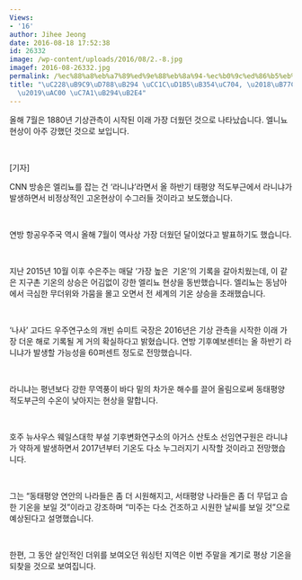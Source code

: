 ```yaml
---
Views:
- '16'
author: Jihee Jeong
date: 2016-08-18 17:52:38
id: 26332
image: /wp-content/uploads/2016/08/2.-8.jpg
imagef: 2016-08-26332.jpg
permalink: /%ec%88%a8%eb%a7%89%ed%9e%88%eb%8a%94-%ec%b0%9c%ed%86%b5%eb%8d%94%ec%9c%84-%eb%9d%bc%eb%8b%88%eb%83%90%ea%b0%80-%ec%9e%a1%eb%8a%94%eb%8b%a4/
title: "\uC228\uB9C9\uD788\uB294 \uCC1C\uD1B5\uB354\uC704, \u2018\uB77C\uB2C8\uB0D0\
  \u2019\uAC00 \uC7A1\uB294\uB2E4"
---
```


올해 7월은 1880년 기상관측이 시작된 이래 가장 더웠던 것으로 나타났습니다. 엘니뇨 현상이 아주 강했던 것으로 보입니다.

&nbsp;

[기자]

CNN 방송은 엘리뇨를 잡는 건 ‘라니냐’라면서 올 하반기 태평양 적도부근에서 라니냐가 발생하면서 비정상적인 고온현상이 수그러들 것이라고 보도했습니다.

&nbsp;

연방 항공우주국 역시 올해 7월이 역사상 가장 더웠던 달이었다고 발표하기도 했습니다.

&nbsp;

지난 2015년 10월 이후 수은주는 매달 ‘가장 높은  기온’의 기록을 갈아치웠는데, 이 같은 지구촌 기온의 상승은 어김없이 강한 엘리뇨 현상을 동반했습니다. 엘리뇨는 동남아에서 극심한 무더위와 가뭄을 몰고 오면서 전 세계의 기온 상승을 초래했습니다.

&nbsp;

‘나사’ 고다드 우주연구소의 개빈 슈미트 국장은 2016년은 기상 관측을 시작한 이래 가장 더운 해로 기록될 게 거의 확실하다고 밝혔습니다. 연방 기후예보센터는 올 하반기 라니냐가 발생할 가능성을 60퍼센트 정도로 전망했습니다.

&nbsp;

라니냐는 평년보다 강한 무역풍이 바다 밑의 차가운 해수를 끌어 올림으로써 동태평양 적도부근의 수온이 낮아지는 현상을 말합니다.

&nbsp;

호주 뉴사우스 웨일스대학 부설 기후변화연구소의 아거스 산토소 선임연구원은 라니냐가 약하게 발생하면서 2017년부터 기온도 다소 누그러지기 시작할 것이라고 전망했습니다.

&nbsp;

그는 “동태평양 연안의 나라들은 좀 더 시원해지고, 서태평양 나라들은 좀 더 무덥고 습한 기온을 보일 것”이라고 강조하며 “미주는 다소 건조하고 시원한 날씨를 보일 것”으로 예상된다고 설명했습니다.

&nbsp;

한편, 그 동안 살인적인 더위를 보여오던 워싱턴 지역은 이번 주말을 계기로 평상 기온을 되찾을 것으로 보여집니다.